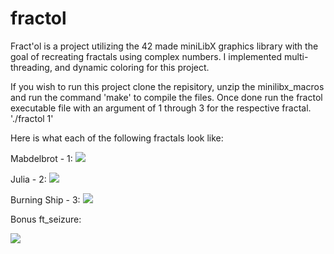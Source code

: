 # fractol
Fract'ol is a project utilizing the 42 made miniLibX graphics library with the goal of recreating fractals using complex numbers. I implemented multi-threading, and dynamic coloring for this project. 

If you wish to run this project clone the repisitory, unzip the minilibx_macros and run the command 'make' to compile the files. Once done run the fractol executable file with an argument of 1 through 3 for the respective fractal. './fractol 1'

Here is what each of the following fractals look like:

Mabdelbrot - 1:
![](https://i.imgur.com/eKWrRQJ.png)

Julia - 2:
![](https://i.imgur.com/DW8gxKD.png)

Burning Ship - 3:
![](https://i.imgur.com/lzzngyW.png)

Bonus ft_seizure:

![](https://media.giphy.com/media/S4H4BOhKoOXSXCrCAE/giphy.gif)
